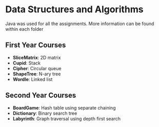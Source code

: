 # Data Structures and Algorithms
 Java was used for all the assignments. More information can be found within each folder

## First Year Courses
- **SliceMatrix**: 2D matrix
- **Cupid**: Stack
- **Cipher**: Circular queue
- **ShapeTree**: N-ary tree
- **Wordle**: Linked list

## Second Year Courses
 - **BoardGame**: Hash table using separate chaining
 - **Dictionary**: Binary search tree
 - **Labyrinth**: Graph traversal using depth first search